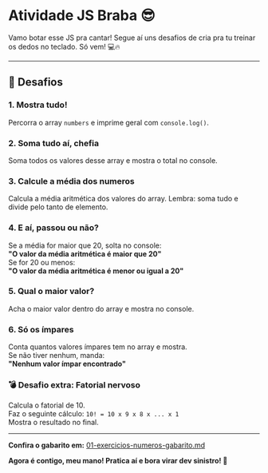 
# Atividade JS Braba 😎

Vamo botar esse JS pra cantar! Segue aí uns desafios de cria pra tu treinar os dedos no teclado. Só vem! 💻🔥

---

## 🚀 Desafios

### 1. Mostra tudo!  
Percorra o array `numbers` e imprime geral com `console.log()`.

### 2. Soma tudo aí, chefia  
Soma todos os valores desse array e mostra o total no console.

### 3. Calcule a média dos numeros  
Calcula a média aritmética dos valores do array. Lembra: soma tudo e divide pelo tanto de elemento.

### 4. E aí, passou ou não?  
Se a média for maior que 20, solta no console:  
**"O valor da média aritmética é maior que 20"**  
Se for 20 ou menos:  
**"O valor da média aritmética é menor ou igual a 20"**

### 5. Qual o maior valor?  
Acha o maior valor dentro do array e mostra no console.

### 6. Só os ímpares  
Conta quantos valores ímpares tem no array e mostra.  
Se não tiver nenhum, manda:  
**"Nenhum valor ímpar encontrado"**

### 💣 Desafio extra: Fatorial nervoso  
Calcula o fatorial de 10.  
Faz o seguinte cálculo: `10! = 10 x 9 x 8 x ... x 1`  
Mostra o resultado no final.

---

**Confira o gabarito em:** [01-exercicios-numeros-gabarito.md](./01-exercicios-numeros-gabarito.md)

**Agora é contigo, meu mano! Pratica aí e bora virar dev sinistro! 🚀**
